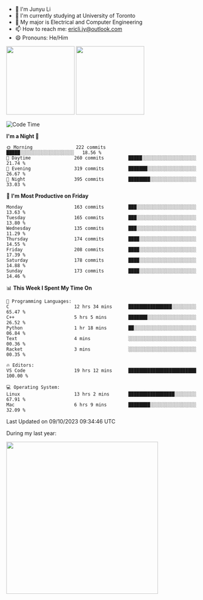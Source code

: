 ### 
- 👨 I'm Junyu Li
- 📖 I'm currently studying at University of Toronto
- 🌱 My major is Electrical and Computer Engineering
- 📫 How to reach me: ericli.jy@outlook.com
- 😄 Pronouns: He/Him

<p align="left">  
  <img height="180em" src="https://github-readme-stats-git-master-ericjyli.vercel.app/api?username=ericjyli&theme=tokyonight&show_icons=true&count_private=true&include_orgs=true" />
  <img height="180em" src="https://github-readme-stats-git-master-ericjyli.vercel.app/api/top-langs/?username=ericjyli&theme=tokyonight&count_private=true&include_orgs=true&include_orgs=true&layout=compact" />
</p>

<!--START_SECTION:waka-->
![Code Time](http://img.shields.io/badge/Code%20Time-230%20hrs%2021%20mins-blue)

**I'm a Night 🦉** 

```text
🌞 Morning                222 commits         █████░░░░░░░░░░░░░░░░░░░░   18.56 % 
🌆 Daytime                260 commits         █████░░░░░░░░░░░░░░░░░░░░   21.74 % 
🌃 Evening                319 commits         ███████░░░░░░░░░░░░░░░░░░   26.67 % 
🌙 Night                  395 commits         ████████░░░░░░░░░░░░░░░░░   33.03 % 
```
📅 **I'm Most Productive on Friday** 

```text
Monday                   163 commits         ███░░░░░░░░░░░░░░░░░░░░░░   13.63 % 
Tuesday                  165 commits         ███░░░░░░░░░░░░░░░░░░░░░░   13.80 % 
Wednesday                135 commits         ███░░░░░░░░░░░░░░░░░░░░░░   11.29 % 
Thursday                 174 commits         ████░░░░░░░░░░░░░░░░░░░░░   14.55 % 
Friday                   208 commits         ████░░░░░░░░░░░░░░░░░░░░░   17.39 % 
Saturday                 178 commits         ████░░░░░░░░░░░░░░░░░░░░░   14.88 % 
Sunday                   173 commits         ████░░░░░░░░░░░░░░░░░░░░░   14.46 % 
```


📊 **This Week I Spent My Time On** 

```text
💬 Programming Languages: 
C                        12 hrs 34 mins      ████████████████░░░░░░░░░   65.47 % 
C++                      5 hrs 5 mins        ███████░░░░░░░░░░░░░░░░░░   26.52 % 
Python                   1 hr 18 mins        ██░░░░░░░░░░░░░░░░░░░░░░░   06.84 % 
Text                     4 mins              ░░░░░░░░░░░░░░░░░░░░░░░░░   00.36 % 
Racket                   3 mins              ░░░░░░░░░░░░░░░░░░░░░░░░░   00.35 % 

🔥 Editors: 
VS Code                  19 hrs 12 mins      █████████████████████████   100.00 % 

💻 Operating System: 
Linux                    13 hrs 2 mins       █████████████████░░░░░░░░   67.91 % 
Mac                      6 hrs 9 mins        ████████░░░░░░░░░░░░░░░░░   32.09 % 
```


 Last Updated on 09/10/2023 09:34:46 UTC
<!--END_SECTION:waka-->

<p> During my last year: </p>
<img height="400em" src="https://github-readme-stats-git-master-ericjyli.vercel.app/api/wakatime?username=ericjyli&layout=compact&theme=tokyonight" />

<!--
Here are some ideas to get you started:

- 🔭 I’m currently working on ...
- 🌱 I’m currently learning ...
- 👯 I’m looking to collaborate on ...
- 🤔 I’m looking for help with ...
- 💬 Ask me about ...
- 📫 How to reach me: ...
- 😄 Pronouns: ...
- ⚡ Fun fact: ...
-->
